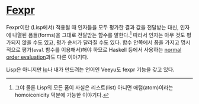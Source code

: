 [Fexpr][source]
===============

Fexpr이란 (Lisp에서) 적용될 때 인자들을 모두 평가한 결과 값을 전달받는 대신, 인자에 나열된 폼들(forms)을 그대로 전달받는 함수를 말한다.[^1] 따라서 인자는 아무 것도 평가되지 않을 수도 있고, 평가 순서가 달라질 수도 있다. 함수 안쪽에서 폼을 가지고 명시적으로 평가(`eval` 함수를 이용해서)해야 하므로 Haskell 등에서 사용하는 [normal order evaluation][1]과도 다른 이야기다.

Lisp은 아니지만 [Io][2]나 내가 만드려는 언어인 Veeyu도 fexpr 기능을 갖고 있다.

 [^1]: 그야 물론 Lisp의 모든 폼이 사실은 리스트(list) 아니면 애텀(atom)이라는 homoiconicity 덕분에 가능한 이야기다.

 [1]: http://en.wikipedia.org/wiki/Normal_order_evaluation#Normal_order
 [2]: http://iolanguage.com/

[source]: http://en.wikipedia.org/wiki/Fexpr
